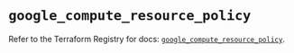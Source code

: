# `google_compute_resource_policy`

Refer to the Terraform Registry for docs: [`google_compute_resource_policy`](https://registry.terraform.io/providers/hashicorp/google/6.37.0/docs/resources/compute_resource_policy).
